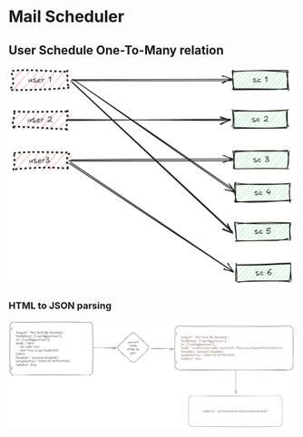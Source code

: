 # Mail Scheduler

## User Schedule One-To-Many relation

![img_2.png](img_2.png)

### HTML to JSON parsing

![img.png](img.png)
